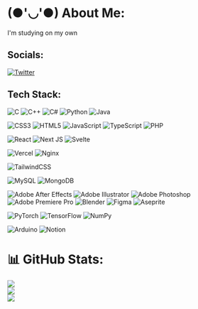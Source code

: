 # (●'◡'●) About Me:
I'm studying on my own

## Socials:
[![Twitter](https://img.shields.io/badge/Twitter-%231DA1F2.svg?logo=Twitter&logoColor=white)](https://twitter.com/wxsonz) 

## Tech Stack:
![C](https://img.shields.io/badge/c-%2300599C.svg?style=flat-square&logo=c&logoColor=white)
![C++](https://img.shields.io/badge/c++-%2300599C.svg?style=flat-square&logo=c%2B%2B&logoColor=white)
![C#](https://img.shields.io/badge/c%23-%23239120.svg?style=flat-square&logo=c-sharp&logoColor=white) 
![Python](https://img.shields.io/badge/python-3670A0?style=flat-square&logo=python&logoColor=ffdd54) 
![Java](https://img.shields.io/badge/java-%23ED8B00.svg?style=flat-square&logo=java&logoColor=white) 

![CSS3](https://img.shields.io/badge/css3-%231572B6.svg?style=flat-square&logo=css3&logoColor=white) 
![HTML5](https://img.shields.io/badge/html5-%23E34F26.svg?style=flat-square&logo=html5&logoColor=white) 
![JavaScript](https://img.shields.io/badge/javascript-%23323330.svg?style=flat-square&logo=javascript&logoColor=%23F7DF1E) 
![TypeScript](https://img.shields.io/badge/typescript-%23007ACC.svg?style=flat-square&logo=typescript&logoColor=white) 
![PHP](https://img.shields.io/badge/php-%23777BB4.svg?style=flat-square&logo=php&logoColor=white) 

![React](https://img.shields.io/badge/react-%2320232a.svg?style=flat-square&logo=react&logoColor=%2361DAFB) 
![Next JS](https://img.shields.io/badge/Next-black?style=flat-square&logo=next.js&logoColor=white) 
![Svelte](https://img.shields.io/badge/svelte-%23f1413d.svg?style=flat-square&logo=svelte&logoColor=white) 

![Vercel](https://img.shields.io/badge/vercel-%23000000.svg?style=flat-square&logo=vercel&logoColor=white) 
![Nginx](https://img.shields.io/badge/nginx-%23009639.svg?style=flat-square&logo=nginx&logoColor=white) 

![TailwindCSS](https://img.shields.io/badge/tailwindcss-%2338B2AC.svg?style=flat-square&logo=tailwind-css&logoColor=white) 

![MySQL](https://img.shields.io/badge/mysql-%2300f.svg?style=flat-square&logo=mysql&logoColor=white) 
![MongoDB](https://img.shields.io/badge/MongoDB-%234ea94b.svg?style=flat-square&logo=mongodb&logoColor=white) 

![Adobe After Effects](https://img.shields.io/badge/Adobe%20After%20Effects-9999FF.svg?style=flat-square&logo=Adobe%20After%20Effects&logoColor=white)
![Adobe Illustrator](https://img.shields.io/badge/adobeillustrator-%23FF9A00.svg?style=flat-square&logo=adobeillustrator&logoColor=white)
![Adobe Photoshop](https://img.shields.io/badge/adobephotoshop-%2331A8FF.svg?style=flat-square&logo=adobephotoshop&logoColor=white)
![Adobe Premiere Pro](https://img.shields.io/badge/Adobe%20Premiere%20Pro-9999FF.svg?style=flat-square&logo=Adobe%20Premiere%20Pro&logoColor=white)
![Blender](https://img.shields.io/badge/blender-%23F5792A.svg?style=flat-square&logo=blender&logoColor=white)
![Figma](https://img.shields.io/badge/figma-%23F24E1E.svg?style=flat-square&logo=figma&logoColor=white)
![Aseprite](https://img.shields.io/badge/Aseprite-FFFFFF?style=flat-square&logo=Aseprite&logoColor=#7D929E)

![PyTorch](https://img.shields.io/badge/PyTorch-%23EE4C2C.svg?style=flat-square&logo=PyTorch&logoColor=white)
![TensorFlow](https://img.shields.io/badge/TensorFlow-%23FF6F00.svg?style=flat-square&logo=TensorFlow&logoColor=white)
![NumPy](https://img.shields.io/badge/numpy-%23013243.svg?style=flat-square&logo=numpy&logoColor=white)

![Arduino](https://img.shields.io/badge/-Arduino-00979D?style=flat-square&logo=Arduino&logoColor=white)
![Notion](https://img.shields.io/badge/Notion-%23000000.svg?style=flat-square&logo=notion&logoColor=white)

# 📊 GitHub Stats:
![](https://github-readme-stats.vercel.app/api?username=wxsonz&theme=gruvbox&hide_border=false&include_all_commits=true&count_private=true)<br/>
![](https://github-readme-streak-stats.herokuapp.com/?user=wxsonz&theme=gruvbox&hide_border=false)<br/>
![](https://github-readme-stats.vercel.app/api/top-langs/?username=wxsonz&theme=gruvbox&hide_border=false&include_all_commits=true&count_private=true&layout=compact)
